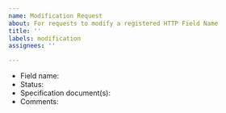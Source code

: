 ```yaml
---
name: Modification Request
about: For requests to modify a registered HTTP Field Name
title: ''
labels: modification
assignees: ''

---
```


* Field name:
* Status:
* Specification document(s):
* Comments:

